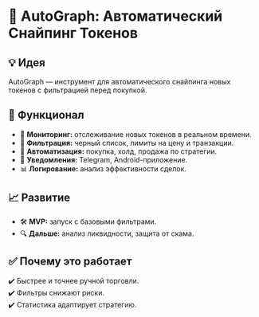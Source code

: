 # 🚀 AutoGraph: Автоматический Снайпинг Токенов  

## 💡 Идея  
AutoGraph — инструмент для автоматического снайпинга новых токенов с фильтрацией перед покупкой.  

## 🔧 Функционал  

- 📡 **Мониторинг:** отслеживание новых токенов в реальном времени.  
- 🚦 **Фильтрация:** черный список, лимиты на цену и транзакции.  
- 🤖 **Автоматизация:** покупка, холд, продажа по стратегии.  
- 📩 **Уведомления:** Telegram, Android-приложение.  
- 📊 **Логирование:** анализ эффективности сделок.  

## 📈 Развитие  

- 🛠 **MVP:** запуск с базовыми фильтрами.  
- 🔍 **Дальше:** анализ ликвидности, защита от скама.  

## ✅ Почему это работает  

✔️ Быстрее и точнее ручной торговли.  
✔️ Фильтры снижают риски.  
✔️ Статистика адаптирует стратегию.  
